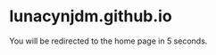 # lunacynjdm.github.io
<meta http-equiv="refresh" content="5;./lunacy.html" />
You will be redirected to the home page in 5 seconds.
